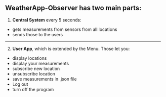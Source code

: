 ## WeatherApp-Observer has two main parts:
1. **Central System** every 5 seconds:
  - gets measurements from sensors from all locations
  - sends those to the users
 -----------------------------------------------------------------------------
2. **User App**, which is extended by the Menu. Those let you:
  - display locations
  - display your measurements
  - subscribe new location
  - unsubscribe location
  - save measurements in .json file
  - Log out
  - turn off the program
